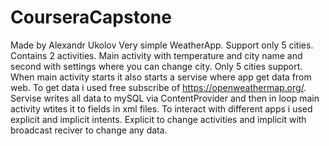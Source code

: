 # CourseraCapstone
Made by Alexandr Ukolov
Very simple WeatherApp. Support only 5 cities. 
Contains 2 activities. Main activity with temperature and city name and second with settings where you can change city. 
Only 5 cities support.
When main activity starts it also starts a servise where app get data from web. To get data i used free subscribe of https://openweathermap.org/.
Servise writes all data to mySQL via ContentProvider and then in loop main activity wtites it to fields in xml files.
To interact with different apps i used explicit and implicit intents. Explicit to change activities and implicit with broadcast reciver to change any data.
